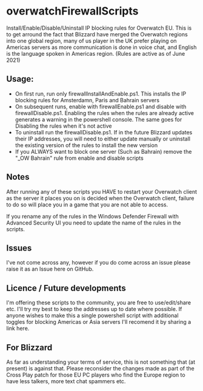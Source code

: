 # overwatchFirewallScripts
Install/Enable/Disable/Uninstall IP blocking rules for Overwatch EU. This is to get arround the fact that Blizzard have merged the Overwatch regions into one global region, many of us player in the UK prefer playing on Americas servers as more communication is done in voice chat, and English is the language spoken in Americas region.  (Rules are active as of June 2021)

## Usage:
* On first run, run only firewallInstallAndEnable.ps1. This installs the IP blocking rules for Amsterdamn, Paris and Bahrain servers
* On subsequent runs, enable with firewallEnable.ps1 and disable with firewallDisable.ps1. Enabling the rules when the rules are already active generates a warning in the powershell console. The same goes for Disabling the rules when it's not active
* To uninstall run the firewallDisable.ps1. If in the future Blizzard updates their IP addresses, you will need to either update manually or uninstall the existing version of the rules to install the new version
* If you ALWAYS want to block one server (Such as Bahrain) remove the "_OW Bahrain" rule from enable and disable scripts

## Notes
After running any of these scripts you HAVE to restart your Overwatch client as the server it places you on is decided when the Overwatch client, failure to do so will place you in a game that you are not able to access.

If you rename any of the rules in the Windows Defender Firewall with Advanced Security UI you need to update the name of the rules in the scripts.

## Issues
I've not come across any, however if you do come across an issue please raise it as an Issue here on GitHub.

## Licence / Future developments
I'm offering these scripts to the community, you are free to use/edit/share etc. I'll try my best to keep the addresses up to date where possible. If anyone wishes to make this a single powershell script with additional toggles for blocking Americas or Asia servers I'll recomend it by sharing a link here.


## For Blizzard
As far as understanding your terms of service, this is not something that (at present) is against that. Please reconsider the changes made as part of the Cross Play patch for those EU PC players who find the Europe region to have less talkers, more text chat spammers etc.
